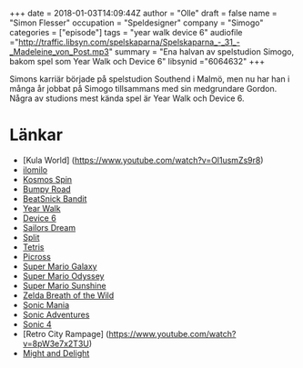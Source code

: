 +++
date = 2018-01-03T14:09:44Z
author = "Olle"
draft = false
name = "Simon Flesser"
occupation = "Speldesigner"
company = "Simogo"
categories = ["episode"]
tags = "year walk device 6"
audiofile ="http://traffic.libsyn.com/spelskaparna/Spelskaparna_-_31_-_Madeleine_von_Post.mp3"
summary = "Ena halvan av spelstudion Simogo, bakom spel som Year Walk och Device 6"
libsynid ="6064632"
+++

Simons karriär började på spelstudion Southend i Malmö, men nu har han i många år jobbat på Simogo tillsammans med sin medgrundare Gordon. Några av studions mest kända spel är Year Walk och Device 6.

# Länkar
* [Kula World] (https://www.youtube.com/watch?v=Ol1usmZs9r8)
* [ilomilo](https://www.youtube.com/watch?v=wpXWyWj2p04)
* [Kosmos Spin](http://simogo.com/work/kosmo-spin/)
* [Bumpy Road](http://simogo.com/work/bumpy-road/)
* [BeatSnick Bandit](http://simogo.com/work/beat-sneak-bandit/)
* [Year Walk](http://simogo.com/work/year-walk-ios/)
* [Device 6](http://simogo.com/work/device-6/)
* [Sailors Dream](http://simogo.com/work/the-sailors-dream/)
* [Split](http://simogo.com/work/spl-t/)
* [Tetris](https://www.youtube.com/watch?v=NmCCQxVBfyM)
* [Picross](https://www.youtube.com/watch?v=ph0ADToB-1c)
* [Super Mario Galaxy](https://www.youtube.com/watch?v=rmN8DHZYNCg)
* [Super Mario Odyssey](https://www.youtube.com/watch?v=wGQHQc_3ycE)
* [Super Mario Sunshine](https://www.youtube.com/watch?v=arvnhNPUrl0)
* [Zelda Breath of the Wild](https://www.youtube.com/watch?v=zw47_q9wbBE)
* [Sonic Mania](https://www.youtube.com/watch?v=VYQNnrccbj8)
* [Sonic Adventures](https://www.youtube.com/watch?v=urjVjB97QrY)
* [Sonic 4](https://www.youtube.com/watch?v=lCYbmTL_fTM)
* [Retro City Rampage] (https://www.youtube.com/watch?v=8pW3e7x2T3U)
* [Might and Delight](http://mightanddelight.com/)
